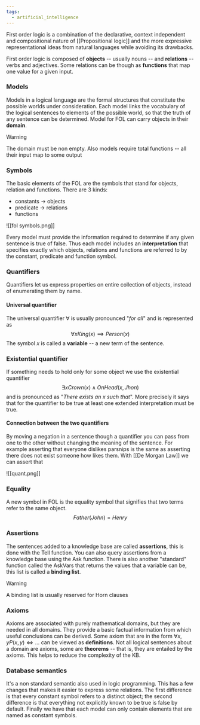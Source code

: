 ```yaml
---
tags:
  - artificial_intelligence
---
```

First order logic is a combination of the declarative, context independent and compositional nature of [[Propositional logic]] and the more expressive representational ideas from natural languages while avoiding its drawbacks.

First order logic is composed of **objects** -- usually nouns -- and **relations** -- verbs and adjectives. Some relations can be though as **functions** that map one value for a given input.
### Models

Models in a logical language are the formal structures that constitute the possible worlds under consideration. Each model links the vocabulary of the logical sentences to elements of the possible world, so that the truth of any sentence can be determined. Model for FOL can carry objects in their **domain**. 

>[!warning]
>The domain must be non empty. Also models require total functions -- all their input map to some output
### Symbols

The basic elements of the FOL are the symbols that stand for objects, relation and functions. There are 3 kinds:
- constants $\to$ objects
- predicate $\to$ relations
- functions

![[fol symbols.png]]

Every model must provide the information required to determine if any given sentence is true of false. Thus each model includes an **interpretation** that specifies exactly which objects, relations and functions are referred to by the constant, predicate and function symbol.
### Quantifiers

Quantifiers let us express properties on entire collection of objects, instead of enumerating them by name.
#### Universal quantifier

The universal quantifier $\forall {}  {}$ is usually pronounced "*for all*" and is represented as
$$
\forall {x} King(x) {\implies Person(x)} 
$$
The symbol $x$ is called a **variable** -- a new term of the sentence.
### Existential quantifier

If something needs to hold only for some object we use the existential quantifier
$$
\exists x Crown(x) \land OnHead(x, Jhon)
$$
and is pronounced as "*There exists an $x$ such that*". More precisely it says that for the quantifier to be true at least one extended interpretation must be true.
#### Connection between the two quantifiers

By moving a negation in a sentence though a quantifier you can pass from one to the other without changing the meaning of the sentence. For example asserting that everyone dislikes parsnips is the same as asserting there does not exist someone how likes them. With [[De Morgan Law]] we can assert that

![[quant.png]]
### Equality

A new symbol in FOL is the equality symbol that signifies that two terms refer to the same object.
$$
Father(John) = Henry
$$
### Assertions

The sentences added to a knowledge base are called **assertions**, this is done with the $\text{Tell}$ function. You can also query assertions from a knowledge base using the $\text{Ask}$ function. There is also another "standard" function called the $\text{AskVars}$ that returns the values that a variable can be, this list is called a **binding list**. 

>[!warning]
>A binding list is usually reserved for Horn clauses
### Axioms

Axioms are associated with purely mathematical domains, but they are needed in all domains. They provide a basic factual information from which useful conclusions can be derived. Some axiom that are in the form $\forall {x,y} P(x,y) {\iff} \dots$ can be viewed as **definitions**. Not all logical sentences about a domain are axioms, some are **theorems** -- that is, they are entailed by the axioms. This helps to reduce the complexity of the KB.
### Database semantics

It's a non standard semantic also used in logic programming. This has a few changes that makes it easier to express some relations. The first difference is that every constant symbol refers to a distinct object; the second difference is that everything not explicitly known to be true is false by default. Finally we have that each model can only contain elements that are named as constant symbols. 